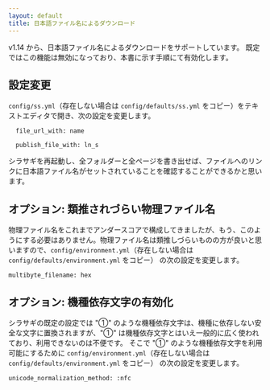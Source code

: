 ```yaml
---
layout: default
title: 日本語ファイル名によるダウンロード
---
```


v1.14 から、日本語ファイル名によるダウンロードをサポートしています。
既定ではこの機能は無効になっており、本書に示す手順にて有効化します。

## 設定変更

`config/ss.yml`（存在しない場合は `config/defaults/ss.yml` をコピー）をテキストエディタで開き、次の設定を変更します。

~~~
  file_url_with: name

  publish_file_with: ln_s
~~~

シラサギを再起動し、全フォルダーと全ページを書き出せば、ファイルへのリンクに日本語ファイル名がセットされていることを確認することができるかと思います。

## オプション: 類推されづらい物理ファイル名

物理ファイル名をこれまでアンダースコアで構成してきましたが、もう、このようにする必要はありません。物理ファイル名は類推しづらいものの方が良いと思いますので、`config/environment.yml`（存在しない場合は `config/defaults/environment.yml` をコピー） の次の設定を変更します。

~~~
multibyte_filename: hex
~~~

## オプション: 機種依存文字の有効化

シラサギの既定の設定では "①" のような機種依存文字は、機種に依存しない安全な文字に置換されますが、"①" は機種依存文字とはいえ一般的に広く使われており、利用できないのは不便です。
そこで "①" のような機種依存文字を利用可能にするために `config/environment.yml`（存在しない場合は `config/defaults/environment.yml` をコピー） の次の設定を変更します。

~~~
unicode_normalization_method: :nfc
~~~

